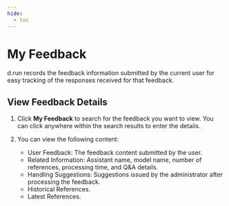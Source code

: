 ```yaml
---
hide:
  - toc
---
```


# My Feedback

d.run records the feedback information submitted by the current user for easy tracking of the responses received for that feedback.

## View Feedback Details

1. Click **My Feedback** to search for the feedback you want to view. You can click anywhere within the search results to enter the details.

    <!-- ![my feedback](images/my-feedback.jpg) -->

2. You can view the following content:

    - User Feedback: The feedback content submitted by the user.
    - Related Information: Assistant name, model name, number of references, processing time, and Q&A details.
    - Handling Suggestions: Suggestions issued by the administrator after processing the feedback.

    <!-- ![my feedback detail](images/my-feedback-detail.png) -->

    - Historical References.
    - Latest References.

    <!-- ![quote](images/quote.png) -->
